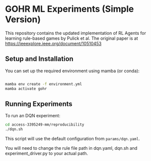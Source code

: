 # GOHR ML Experiments (Simple Version)

This repository contains the updated implementation of RL Agents for learning rule-based games by Pulick et al. The original paper is at https://ieeexplore.ieee.org/document/10510453

## Setup and Installation

You can set up the required environment using mamba (or conda):
```bash

mamba env create -f environment.yml
mamba activate gohr
```

## Running Experiments
To run an DQN experiment:
```bash
cd access-3395249-mm/reproducibility
./dqn.sh
```
This script will use the default configuration from `params/dqn.yaml`.

You will need to change the rule file path in dqn.yaml, dqn.sh and experiment_driver.py to your actual path.

